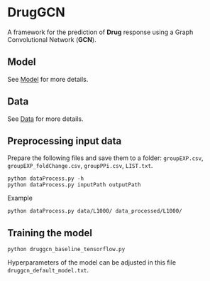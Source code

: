 # DrugGCN
A framework for the prediction of **Drug** response using a Graph Convolutional Network (**GCN**).

## Model

See [Model](READMEs/Model.md) for more details.

## Data

See [Data](READMEs/Data.md) for more details.

## Preprocessing input data

Prepare the following files and save them to a folder: `groupEXP.csv`, `groupEXP_foldChange.csv`, `groupPPi.csv`,  `LIST.txt`.

```
python dataProcess.py -h
python dataProcess.py inputPath outputPath
```

Example

```
python dataProcess.py data/L1000/ data_processed/L1000/
```

## Training the model

```
python druggcn_baseline_tensorflow.py
```

Hyperparameters of the model can be adjusted in this file `druggcn_default_model.txt`.

